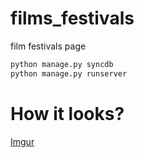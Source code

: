 films_festivals
===============

film festivals page

``` sh
python manage.py syncdb
python manage.py runserver
```

How it looks?
===============
[Imgur](http://i.imgur.com/dBY0wA2)
